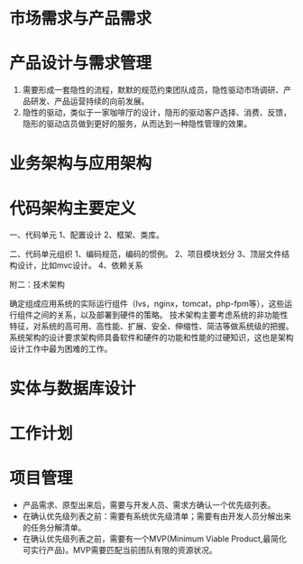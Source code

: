 # 市场需求与产品需求

# 产品设计与需求管理
1. 需要形成一套隐性的流程，默默的规范约束团队成员，隐性驱动市场调研、产品研发、产品运营持续的向前发展。
2. 隐性的驱动，类似于一家咖啡厅的设计，隐形的驱动客户选择、消费、反馈，隐形的驱动店员做到更好的服务，从而达到一种隐性管理的效果。


# 业务架构与应用架构

# 代码架构主要定义

一、代码单元
1、配置设计
2、框架、类库。

二、代码单元组织
1、编码规范，编码的惯例。
2、项目模块划分
3、顶层文件结构设计，比如mvc设计。
4、依赖关系

附二：技术架构

确定组成应用系统的实际运行组件（lvs，nginx，tomcat，php-fpm等），这些运行组件之间的关系，以及部署到硬件的策略。
技术架构主要考虑系统的非功能性特征，对系统的高可用、高性能、扩展、安全、伸缩性、简洁等做系统级的把握。
系统架构的设计要求架构师具备软件和硬件的功能和性能的过硬知识，这也是架构设计工作中最为困难的工作。

# 实体与数据库设计

# 工作计划


# 项目管理
* 产品需求、原型出来后，需要与开发人员、需求方确认一个优先级列表。
* 在确认优先级列表之前：需要有系统优先级清单；需要有由开发人员分解出来的任务分解清单。
* 在确认优先级列表之前，需要有一个MVP(Minimum Viable Product,最简化可实行产品)。MVP需要匹配当前团队有限的资源状况。